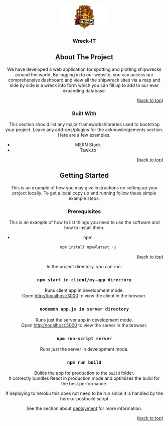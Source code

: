 <div id="top"></div>



<!-- PROJECT LOGO -->
<br />
<div align="center">
  <a href="https://github.com/othneildrew/Best-README-Template">
    <img src="https://github.com/Gryffindor-House/Innovate-with-MongoDB/blob/Innovate-Chakra/images/logo.png" alt="Logo" width="150" height="80">
  </a>

  <h3 align="center">Wreck-IT</h3>

 

<!-- ABOUT THE PROJECT -->
## About The Project

We have developed a web application for spotting and plotting shipwrecks around the world. By logging in to our website, you can access our comprehensive dashboard and view all the shipwreck sites via a map and side by side is a wreck info form which you can fill up to add to our ever expanding database.


<p align="right">(<a href="#top">back to top</a>)</p>



### Built With

This section should list any major frameworks/libraries used to bootstrap your project. Leave any add-ons/plugins for the acknowledgements section. Here are a few examples.

* MERN Stack
* Tawk.to

<p align="right">(<a href="#top">back to top</a>)</p>



<!-- GETTING STARTED -->
## Getting Started

This is an example of how you may give instructions on setting up your project locally.
To get a local copy up and running follow these simple example steps.

### Prerequisites

This is an example of how to list things you need to use the software and how to install them.
* npm
  ```sh
  npm install npm@latest -g
  ```

<p align="right">(<a href="#top">back to top</a>)</p>

In the project directory, you can run:

### `npm start in client/my-app directory`

Runs client app  in development mode.<br>
Open [http://localhost:3000](http://localhost:3000) to view the client in the browser.

### `nodemon app.js in server directory`

Runs just the server app in development mode.<br>
Open [http://localhost:5000](http://localhost:5000) to view the server in the browser.


### `npm run-script server`

Runs just the server in development mode.<br>


### `npm run build`

Builds the app for production to the `build` folder.<br>
It correctly bundles React in production mode and optimizes the build for the best performance.

If deploying to heroku this does not need to be run since it is handled by the heroku-postbuild script<br>

See the section about [deployment](https://facebook.github.io/create-react-app/docs/deployment) for more information.

<p align="right">(<a href="#top">back to top</a>)</p>
